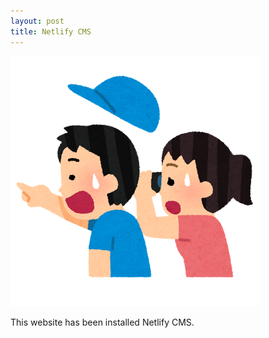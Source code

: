```yaml
---
layout: post
title: Netlify CMS
---
```

![](/images/uploads/hakken_boy_girl.png)

This website has been installed Netlify CMS.
